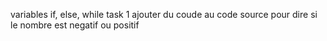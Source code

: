 variables if, else, while 
task 1 ajouter du coude au code source pour dire si le nombre est negatif ou positif
